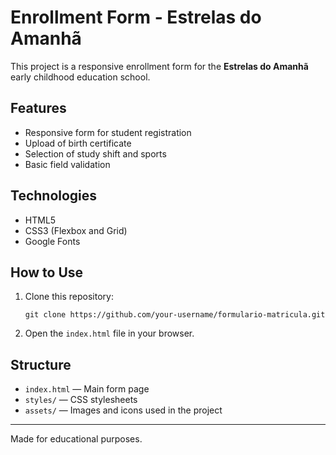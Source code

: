 # Enrollment Form - Estrelas do Amanhã

This project is a responsive enrollment form for the **Estrelas do Amanhã** early childhood education school.

## Features

- Responsive form for student registration
- Upload of birth certificate
- Selection of study shift and sports
- Basic field validation

## Technologies

- HTML5
- CSS3 (Flexbox and Grid)
- Google Fonts

## How to Use

1. Clone this repository:
   ```
   git clone https://github.com/your-username/formulario-matricula.git
   ```
2. Open the `index.html` file in your browser.

## Structure

- `index.html` — Main form page
- `styles/` — CSS stylesheets
- `assets/` — Images and icons used in the project

---

Made for educational purposes.